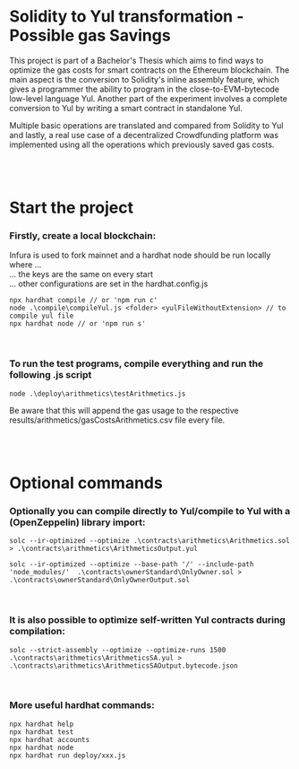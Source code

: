 # Solidity to Yul transformation - Possible gas Savings

This project is part of a Bachelor's Thesis which aims to find ways to optimize the gas costs for smart contracts on the Ethereum blockchain. 
The main aspect is the conversion to Solidity's inline assembly feature, which gives a programmer the ability to program in the close-to-EVM-bytecode low-level language Yul. Another part of the experiment involves a complete conversion to Yul by writing a smart contract in standalone Yul.
  
Multiple basic operations are translated and compared from Solidity to Yul and lastly, a real use case of a decentralized Crowdfunding platform was implemented using all the operations which previously saved gas costs.  
    
<br>
<br> 
  
# Start the project

### Firstly, create a local blockchain:
Infura is used to fork mainnet and a hardhat node should be run locally where ...  
... the keys are the same on every start  
... other configurations are set in the hardhat.config.js
```
npx hardhat compile // or 'npm run c'
node .\compile\compileYul.js <folder> <yulFileWithoutExtension> // to compile yul file
npx hardhat node // or 'npm run s'
```

<br> 

### To run the test programs, compile everything and run the following .js script
```
node .\deploy\arithmetics\testArithmetics.js
```
Be aware that this will append the gas usage to the respective results/arithmetics/gasCostsArithmetics.csv file every file.

<br>
<br>

# Optional commands
### Optionally you can compile directly to Yul/compile to Yul with a (OpenZeppelin) library import:
```
solc --ir-optimized --optimize .\contracts\arithmetics\Arithmetics.sol > .\contracts\arithmetics\ArithmeticsOutput.yul

solc --ir-optimized --optimize --base-path '/' --include-path 'node_modules/'  .\contracts\ownerStandard\OnlyOwner.sol > .\contracts\ownerStandard\OnlyOwnerOutput.sol
``` 

<br>

### It is also possible to optimize self-written Yul contracts during compilation:
```
solc --strict-assembly --optimize --optimize-runs 1500 .\contracts\arithmetics\ArithmeticsSA.yul > .\contracts\arithmetics\ArithmeticsSAOutput.bytecode.json
``` 

<br>


### More useful hardhat commands:
```shell
npx hardhat help
npx hardhat test
npx hardhat accounts
npx hardhat node
npx hardhat run deploy/xxx.js
```

 